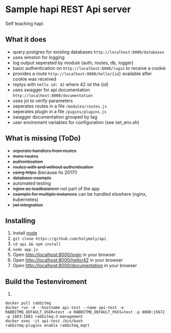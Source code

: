 # Sample hapi REST Api server
Self teaching hapi

## What it does

  + query postgres for existing databases `http://localhost:8000/databases`
  + uses winston for logging
  + log output seperated by module (auth, routes, db, logger)
  + basic authentication on `http://localhost:8000/login` to receive a cookie
  + provides a route `http://localhost:8000/hello/{id}` available after cookie was received
  + replys with `hello id: 42` where 42 ist the {id}
  + uses swagger for api documentation `http://localhost:8000/documentation`
  + uses joi to verify parameters
  + seperates routes in a file `/modules/routes.js`
  + seperates plugin in a file `/pugins/plugins.js`
  + swagger documentation grouped by tag
  + user enviroment variables for configuration (see set_env.sh)

## What is missing (ToDo)

  + ~~seperate handlers from routes~~
  + ~~more routes~~
  + ~~authentication~~
  + ~~routes with and without authentication~~
  + ~~using https~~ (because its 2017!)
  + ~~database example~~
  + automated testing
  + ~~nginx as loadbalancer~~ not part of the app
  + ~~example for multiple instances~~ can be handled elswhere (nginx, kubernetes)
  + ~~jwt integration~~

## Installing

  1. Install [node](https://nodejs.org/en/download/package-manager/)
  2. `git clone https://github.com/holymoly/api`
  3. `cd api && npm install`
  4. `node app.js`
  5. Open <http://localhost:8000/login> in your browser
  6. Open <http://localhost:8000/hello/42> in your browser
  7. Open <http://localhost:8000/documentation> in your browser

## Build the Testenviroment
  1. ```
    docker pull rabbitmq
    docker run -d --hostname api-test --name api-test -e RABBITMQ_DEFAULT_USER=test -e RABBITMQ_DEFAULT_PASS=test -p 8080:15672 -p 1883:1883 rabbitmq:3-management
    docker exec -it api-test /bin/bash
    rabbitmq-plugins enable rabbitmq_mqtt
  ```
